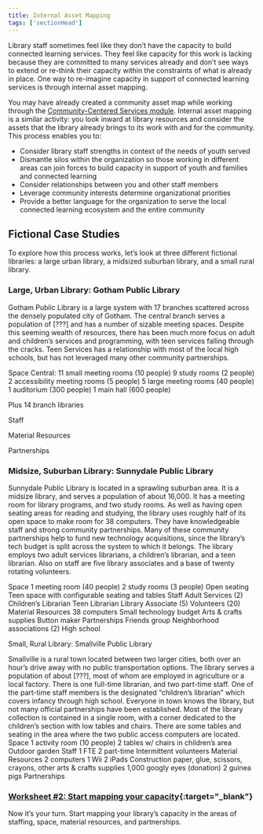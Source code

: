 ```yaml
---
title: Internal Asset Mapping
tags: ['sectionHead']
---
```


Library staff sometimes feel like they don’t have the capacity to build connected learning services. They feel like capacity for this work is lacking because they are committed to many services already and don’t see ways to extend or re-think their capacity within the constraints of what is already in place. One way to re-imagine capacity in support of connected learning services is through internal asset mapping. 

You may have already created a community asset map while working through the [Community-Centered Services module](../../community-centered/). Internal asset mapping is a similar activity: you look inward at library resources and consider the assets that the library already brings to its work with and for the community. This process enables you to: 

* Consider library staff strengths in context of the needs of youth served
* Dismantle silos within the organization so those working in different areas can join forces to build capacity in support of youth and families and connected learning
* Consider relationships between you and other staff members
* Leverage community interests determine organizational priorities
* Provide a better language for the organization to serve the local connected learning ecosystem and the entire community

## Fictional Case Studies

To explore how this process works, let’s look at three different fictional libraries: a large urban library, a midsized suburban library, and a small rural library. 

### Large, Urban Library: Gotham Public Library

Gotham Public Library is a large system with 17 branches scattered across the densely populated city of Gotham. The central branch serves a population of [???] and has a number of sizable meeting spaces. Despite this seeming wealth of resources, there has been much more focus on adult and children’s services and programming, with teen services falling through the cracks. Teen Services has a relationship with most of the local high schools, but has not leveraged many other community partnerships.


Space
Central: 
11 small meeting rooms (10 people)
9 study rooms (2 people)
2 accessibility meeting rooms (5 people)
5 large meeting rooms (40 people)
1 auditorium (300 people)
1 main hall (600 people)

Plus 14 branch libraries


Staff


Material Resources


Partnerships



 


### Midsize, Suburban Library: Sunnydale Public Library

Sunnydale Public Library is located in a sprawling suburban area. It is a midsize library, and serves a population of about 16,000. It has a meeting room for library programs, and two study rooms. As well as having open seating areas for reading and studying, the library uses roughly half of its open space to make room for 38 computers. They have knowledgeable staff and strong community partnerships. Many of these community partnerships help to fund new technology acquisitions, since the library’s tech budget is split across the system to which it belongs. The library employs two adult services librarians, a children’s librarian, and a teen librarian. Also on staff are five library associates and a base of twenty rotating volunteers.

Space
1 meeting room (40 people)
2 study rooms (3 people)
Open seating
Teen space with configurable seating and tables
Staff
Adult Services (2)
Children’s Librarian
Teen Librarian
Library Associate (5)
Volunteers (20)
Material Resources
38 computers
Small technology budget
Arts & crafts supplies
Button maker
Partnerships
Friends group
Neighborhood associations (2)
High school

 

Small, Rural Library: Smallville Public Library

Smallville is a rural town located between two larger cities, both over an hour’s drive away with no public transportation options. The library serves a population of about [???], most of whom are employed in agriculture or a local factory. There is one full-time librarian, and two part-time staff. One of the part-time staff members is the designated “children’s librarian” which covers infancy through high school. Everyone in town knows the library, but not many official partnerships have been established. Most of the library collection is contained in a single room, with a corner dedicated to the children’s section with low tables and chairs. There are some tables and seating in the area where the two public access computers are located. 
Space
1 activity room (10 people)
2 tables w/ chairs in children’s area
Outdoor garden
Staff
1 FTE
2 part-time
Intermittent volunteers
Material Resources
2 computers
1 Wii
2 iPads
Construction paper, glue, scissors, crayons, other arts & crafts supplies
1,000 googly eyes (donation)
2 guinea pigs
Partnerships



 
<div class="callout activity" markdown="1">
	
### [Worksheet #2: Start mapping your capacity]( ){:target="_blank"}

Now it’s your turn. Start mapping your library’s capacity in the areas of staffing, space, material resources, and partnerships. 
</div>
